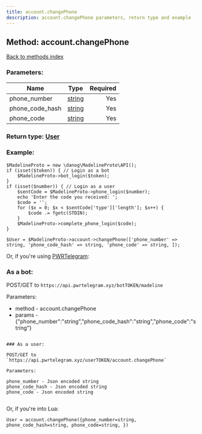 ```yaml
---
title: account.changePhone
description: account.changePhone parameters, return type and example
---
```

## Method: account.changePhone  
[Back to methods index](index.md)


### Parameters:

| Name     |    Type       | Required |
|----------|:-------------:|---------:|
|phone\_number|[string](../types/string.md) | Yes|
|phone\_code\_hash|[string](../types/string.md) | Yes|
|phone\_code|[string](../types/string.md) | Yes|


### Return type: [User](../types/User.md)

### Example:


```
$MadelineProto = new \danog\MadelineProto\API();
if (isset($token)) { // Login as a bot
    $MadelineProto->bot_login($token);
}
if (isset($number)) { // Login as a user
    $sentCode = $MadelineProto->phone_login($number);
    echo 'Enter the code you received: ';
    $code = '';
    for ($x = 0; $x < $sentCode['type']['length']; $x++) {
        $code .= fgetc(STDIN);
    }
    $MadelineProto->complete_phone_login($code);
}

$User = $MadelineProto->account->changePhone(['phone_number' => string, 'phone_code_hash' => string, 'phone_code' => string, ]);
```

Or, if you're using [PWRTelegram](https://pwrtelegram.xyz):

### As a bot:

POST/GET to `https://api.pwrtelegram.xyz/botTOKEN/madeline`

Parameters:

* method - account.changePhone
* params - {"phone_number":"string","phone_code_hash":"string","phone_code":"string"}

```

### As a user:

POST/GET to `https://api.pwrtelegram.xyz/userTOKEN/account.changePhone`

Parameters:

phone_number - Json encoded string
phone_code_hash - Json encoded string
phone_code - Json encoded string


```

Or, if you're into Lua:

```
User = account.changePhone({phone_number=string, phone_code_hash=string, phone_code=string, })
```

